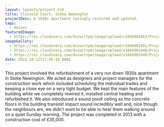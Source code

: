 ```yaml
---
layout: layouts/project.njk
title: Clissold Court, Stoke Newington
projectDesc: A 1930s apartment lovingly restored and updated.
tags:
  - Houses
featuredImage:
  - https://res.cloudinary.com/dvzwcttpm/image/upload/v1666982463/Projects/Clissold%20Court%2C%20Stoke%20Newington/1-CLS-main-image_sl309e.jpg
imageGallery:
  - https://res.cloudinary.com/dvzwcttpm/image/upload/v1666982451/Projects/Clissold%20Court%2C%20Stoke%20Newington/2-clissold5forweb_si7j7v.jpg
  - https://res.cloudinary.com/dvzwcttpm/image/upload/v1666982448/Projects/Clissold%20Court%2C%20Stoke%20Newington/3-clissold2_bppnvg.jpg
  - https://res.cloudinary.com/dvzwcttpm/image/upload/v1666982449/Projects/Clissold%20Court%2C%20Stoke%20Newington/4-clissold6forweb_znuoyz.jpg
date: 2022-10-12T17:05:16.680Z
---
```

This project involved the refurbishment of a very run down 1930s apartment in Stoke Newington. We acted as designers and project managers for the construction work which included scheduling the individual trades and keeping a close eye on a very tight budget. We kept the main features of the building while we completely rewired it, installed central heating and refurbished it. We also introduced a sound proof ceiling as the concrete floors in the building transmit impact sound incredibly well and, nice though the neighbours are, we didn’t want to be able to hear them walking around on a quiet Sunday morning. The project was completed in 2013 with a construction cost of £35,000.